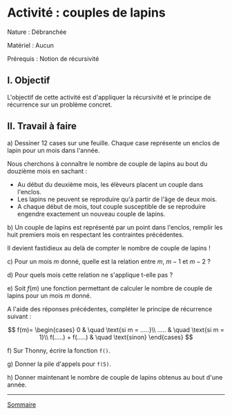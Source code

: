 # Activité : couples de lapins

Nature : Débranchée

Matériel : Aucun

Prérequis : Notion de récursivité

## I. Objectif

L'objectif de cette activité est d'appliquer la récursivité et le principe de récurrence sur un problème concret.

## II. Travail à faire

a) Dessiner $12$ cases sur une feuille. Chaque case représente un enclos de lapin pour un mois dans l'année.

Nous cherchons à connaître le nombre de couple de lapins au bout du douzième mois en sachant :

- Au début du deuxième mois, les élèveurs placent un couple dans l'enclos.
- Les lapins ne peuvent se reproduire qu'à partir de l'âge de deux mois.
- A chaque début de mois, tout couple susceptible de se reproduire engendre exactement un nouveau couple de lapins.

b) Un couple de lapins est représenté par un point dans l'enclos, remplir les huit premiers mois en respectant les contraintes précédentes.

Il devient fastidieux au delà de compter le nombre de couple de lapins !

c) Pour un mois $m$ donné, quelle est la relation entre $m$, $m-1$ et $m-2$ ?

d) Pour quels mois cette relation ne s'applique t-elle pas ?

e) Soit $f(m)$ une fonction permettant de calculer le nombre de couple de lapins pour un mois $m$ donné.

A l'aide des réponses précédentes, compléter le principe de récurrence suivant :

$$
f(m)=
\begin{cases}
0 & \quad \text{si m = .....}\\ 
..... & \quad \text{si m = 1}\\
f(.....) + f(.....) & \quad \text{sinon}
\end{cases}
$$

f) Sur Thonny, écrire la fonction `f()`.

g) Donner la pile d'appels pour `f(5)`.

h) Donner maintenant le nombre de couple de lapins obtenus au bout d'une année.

_____________

[Sommaire](./../README.md)
